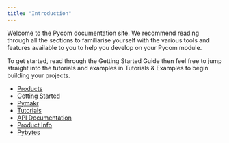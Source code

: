 ```yaml
---
title: "Introduction"
---
```


Welcome to the Pycom documentation site. We recommend reading through all the sections to familiarise yourself with the various tools and features available to you to help you develop on your Pycom module.

To get started, read through the Getting Started Guide then feel free to jump straight into the tutorials and examples in Tutorials & Examples to begin building your projects.

* [Products](products)
* [Getting Started](gettingstarted/introduction)
* [Pymakr](pymakr/installation/)
* [Tutorials](tutorials/introduction)
* [API Documentation](firmwareapi/introduction)
* [Product Info](datasheets/introduction)
* [Pybytes](pybytes/introduction)

